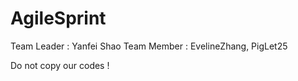 # AgileSprint

Team Leader : Yanfei Shao
Team Member : EvelineZhang, PigLet25

Do not copy our codes !

